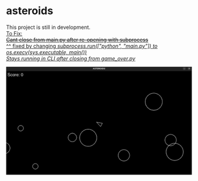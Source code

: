 # asteroids

This project is still in development.
 <br>
<u>To Fix: <u/>
 <br>
~~Cant close from main.py after re-opening with subprocess~~
  <br>
  ^^ fixed by changing <i>subprocess.run(["python", "main.py"])<i/> to <i>os.execv(sys.executable, main())<i/>
  <br>
Stays running in CLI after closing from game_over.py

![Alt text](asteroids.png)

